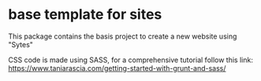 # base template for sites

This package contains the basis project to create a new website using "Sytes"

CSS code is made using SASS, for a comprehensive tutorial follow this link: https://www.taniarascia.com/getting-started-with-grunt-and-sass/
